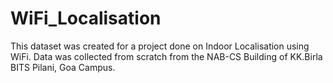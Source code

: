 # WiFi_Localisation

This dataset was created for a project done on Indoor Localisation using WiFi. Data was collected from scratch from the NAB-CS Building of KK.Birla BITS Pilani, Goa Campus. 
